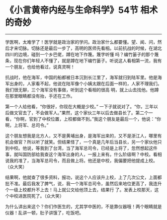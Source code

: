 # 《小言黄帝内经与生命科学》54节 相术的奇妙

------

学医啊，太难学了！医学就是政治家的学问。政治家什么都要懂。望、闻、问，然后才来切脉。切脉还是最后一步了，高明的医师先看相。以前抗战的时候，在湖北四川的边境，碰到一个乡巴佬，蹲在地下作篾。篾字听懂 吗？编竹篓子的那个篾条，现在你们年轻人不懂了，就是蹲在地下编竹篓子。听说这人看相第一流，我有一个朋友，也给他看过，说真灵啊！

抗战时，他在海军，中国的船都被日本沉到长江里了，海军就归到陆军里。他是海军出身的，人家看不起，他说在陆军像个小姨太跟在后面一样的，人家不理我们。我们很无聊，三个海军没有事做，听到这个看相的很高 明，就上山去找他。他蹲在那里眼睛都没有抬，手还在工作。

第一个人给他看，“你很好，你现在大概是少校。” 一下子就说对了。“你，三年以后做文官去了，不会做军人。”果然，这个家伙三年以后去做县长了。第二个一看，“你啊，官到了中校位置，上校都做不到。”我这个朋友是最后一个，他说：“你啊，上将军、总司令。”

这个朋友想我是北方人，又不是黄埔出身，是海军出来的，又不是浙江人，哪里有机会做官？所以听了就笑。但结果怪了，一个真是几年后当县长，另一个家伙他只到中校。他说，等我到了台湾，当了海军总司令，已经是上将了，忽然想起这件事，就叫国防部给我查这个海军出身的人，一报上来有。什么阶级啊？中校。看相说我的准了，当海军总司令，而且做上将。他还是中校，我偏要把他提成上校。（众大笑）

结果啊，他就查了很多资料，报功，说这个人应该升上校，上了几次公文，上面都批不准。最后我发了脾气，说，我一个海军总司令，虽然后来地位更高了，我连升个一级上校都升不上去！马上就公文给他顶上去，结果行 了。发表上校那天，这个中校进医院死了。（众大笑）

为什么讲出来这个？你们作医生的，尤其学中医的，不是靠仪器哦！两个眼睛就是仪器！乱讲一顿，肚子讲饿了，吃饭吧。
